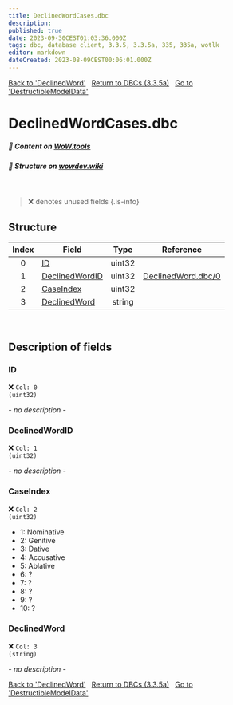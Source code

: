 ```yaml
---
title: DeclinedWordCases.dbc
description:
published: true
date: 2023-09-30CEST01:03:36.000Z
tags: dbc, database client, 3.3.5, 3.3.5a, 335, 335a, wotlk
editor: markdown
dateCreated: 2023-08-09CEST00:06:01.000Z
---
```

<a href="https://trinitycore.info/files/DBC/335/declinedword" class="mt-5 v-btn v-btn--depressed v-btn--flat v-btn--outlined theme--light v-size--default darkblue--text text--lighten-3"><span class="v-btn__content"><i aria-hidden="true" class="v-icon notranslate v-icon--left mdi mdi-arrow-left theme--light"></i><span>Back to 'DeclinedWord'</span></span></a>&nbsp;&nbsp;&nbsp;<a href="https://trinitycore.info/files/DBC/335/home" class="mt-5 v-btn v-btn--depressed v-btn--flat v-btn--outlined theme--light v-size--default darkblue--text text--lighten-3"><span class="v-btn__content"><i aria-hidden="true" class="v-icon notranslate v-icon--left mdi mdi-home-outline theme--light"></i><span>Return to DBCs (3.3.5a)</span></span></a>&nbsp;&nbsp;&nbsp;<a href="https://trinitycore.info/files/DBC/335/destructiblemodeldata" class="mt-5 v-btn v-btn--depressed v-btn--flat v-btn--outlined theme--light v-size--default darkblue--text text--lighten-3"><span class="v-btn__content"><span>Go to 'DestructibleModelData'</span><i aria-hidden="true" class="v-icon notranslate v-icon--right mdi mdi-arrow-right theme--light"></i></span></a>

# DeclinedWordCases.dbc
##### :open_book: Content on [WoW.tools](https://wow.tools/dbc/?dbc=declinedwordcases&build=3.3.5.12340)
##### :pencil: Structure on [wowdev.wiki](https://wowdev.wiki/DB/DeclinedWordCases)
&nbsp;

> :x: denotes unused fields
{.is-info}


## Structure

| Index | Field | Type | Reference |
| :---: | --- | :---: | --- |
| 0 | [ID](#id) | uint32 |  |
| 1 | [DeclinedWordID](#declinedwordid) | uint32 | [DeclinedWord.dbc/0](/files/DBC/335/declinedword#id) |
| 2 | [CaseIndex](#caseindex) | uint32 |  |
| 3 | [DeclinedWord](#declinedword) | string |  |
&nbsp;
## Description of fields

### ID
:x: <code>Col: 0 (uint32)</code>

*- no description -*
&nbsp;

### DeclinedWordID
:x: <code>Col: 1 (uint32)</code>

*- no description -*
&nbsp;

### CaseIndex
:x: <code>Col: 2 (uint32)</code>

* 1: Nominative
* 2: Genitive
* 3: Dative
* 4: Accusative
* 5: Ablative
* 6: ?
* 7: ?
* 8: ?
* 9: ?
* 10: ?
&nbsp;

### DeclinedWord
:x: <code>Col: 3 (string)</code>

*- no description -*
&nbsp;

<a href="https://trinitycore.info/files/DBC/335/declinedword" class="mt-5 v-btn v-btn--depressed v-btn--flat v-btn--outlined theme--light v-size--default darkblue--text text--lighten-3"><span class="v-btn__content"><i aria-hidden="true" class="v-icon notranslate v-icon--left mdi mdi-arrow-left theme--light"></i><span>Back to 'DeclinedWord'</span></span></a>&nbsp;&nbsp;&nbsp;<a href="https://trinitycore.info/files/DBC/335/home" class="mt-5 v-btn v-btn--depressed v-btn--flat v-btn--outlined theme--light v-size--default darkblue--text text--lighten-3"><span class="v-btn__content"><i aria-hidden="true" class="v-icon notranslate v-icon--left mdi mdi-home-outline theme--light"></i><span>Return to DBCs (3.3.5a)</span></span></a>&nbsp;&nbsp;&nbsp;<a href="https://trinitycore.info/files/DBC/335/destructiblemodeldata" class="mt-5 v-btn v-btn--depressed v-btn--flat v-btn--outlined theme--light v-size--default darkblue--text text--lighten-3"><span class="v-btn__content"><span>Go to 'DestructibleModelData'</span><i aria-hidden="true" class="v-icon notranslate v-icon--right mdi mdi-arrow-right theme--light"></i></span></a>
